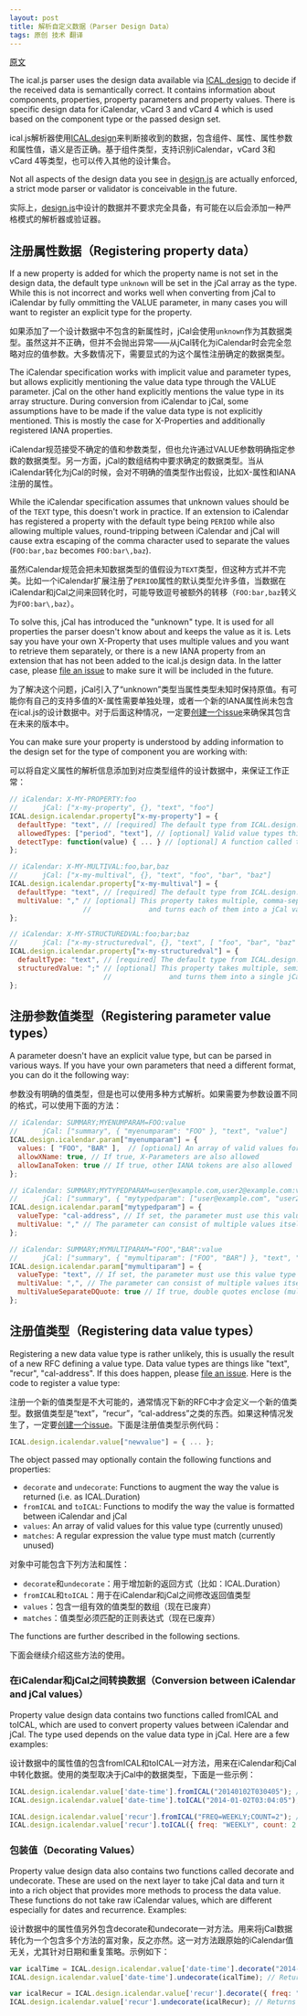 ```yaml
---
layout: post
title: 解析自定义数据（Parser Design Data）
tags: 原创 技术 翻译
---
```


[原文](https://github.com/mozilla-comm/ical.js/wiki/Parser-Design-Data)

The ical.js parser uses the design data available via [ICAL.design](https://github.com/mozilla-comm/ical.js/blob/master/lib/ical/design.js) to decide if the received data is semantically correct. It contains information about components, properties, property parameters and property values. There is specific design data for iCalendar, vCard 3 and vCard 4 which is used based on the component type or the passed design set.

ical.js解析器使用[ICAL.design](https://github.com/mozilla-comm/ical.js/blob/master/lib/ical/design.js)来判断接收到的数据，包含组件、属性、属性参数和属性值，语义是否正确。基于组件类型，支持识别iCalendar，vCard 3和vCard 4等类型，也可以传入其他的设计集合。

Not all aspects of the design data you see in [design.js](https://github.com/mozilla-comm/ical.js/blob/master/lib/ical/design.js) are actually enforced, a strict mode parser or validator is conceivable in the future.

实际上，[design.js](https://github.com/mozilla-comm/ical.js/blob/master/lib/ical/design.js)中设计的数据并不要求完全具备，有可能在以后会添加一种严格模式的解析器或验证器。

## 注册属性数据（Registering property data）

If a new property is added for which the property name is not set in the design data, the default type `unknown` will be set in the jCal array as the type. While this is not incorrect and works well when converting from jCal to iCalendar by fully ommitting the VALUE parameter, in many cases you will want to register an explicit type for the property.

如果添加了一个设计数据中不包含的新属性时，jCal会使用`unknown`作为其数据类型。虽然这并不正确，但并不会抛出异常——从jCal转化为iCalendar时会完全忽略对应的值参数。大多数情况下，需要显式的为这个属性注册确定的数据类型。

The iCalendar specification works with implicit value and parameter types, but allows explicitly mentioning the value data type through the VALUE parameter. jCal on the other hand explicitly mentions the value type in its array structure. During conversion from iCalendar to jCal, some assumptions have to be made if the value data type is not explicitly mentioned. This is mostly the case for X-Properties and additionally registered IANA properties.

iCalendar规范接受不确定的值和参数类型，但也允许通过VALUE参数明确指定参数的数据类型。另一方面，jCal的数组结构中要求确定的数据类型。当从iCalendar转化为jCal的时候，会对不明确的值类型作出假设，比如X-属性和IANA注册的属性。

While the iCalendar specification assumes that unknown values should be of the `TEXT` type, this doesn't work in practice. If an extension to iCalendar has registered a property with the default type being `PERIOD` while also allowing multiple values, round-tripping between iCalendar and jCal will cause extra escaping of the comma character used to separate the values (`FOO:bar,baz` becomes `FOO:bar\,baz`).

虽然iCalendar规范会把未知数据类型的值假设为`TEXT`类型，但这种方式并不完美。比如一个iCalendar扩展注册了`PERIOD`属性的默认类型允许多值，当数据在iCalendar和jCal之间来回转化时，可能导致逗号被额外的转移（`FOO:bar,baz`转义为`FOO:bar\,baz`）。

To solve this, jCal has introduced the "unknown" type. It is used for all properties the parser doesn't know about and keeps the value as it is. Lets say you have your own X-Property that uses multiple values and you want to retrieve them separately, or there is a new IANA property from an extension that has not been added to the ical.js design data. In the latter case, please [file an issue](https://github.com/mozilla-comm/ical.js/issues) to make sure it will be included in the future.

为了解决这个问题，jCal引入了“unknown”类型当属性类型未知时保持原值。有可能你有自己的支持多值的X-属性需要单独处理，或者一个新的IANA属性尚未包含在ical.js的设计数据中。对于后面这种情况，一定要[创建一个issue](https://github.com/mozilla-comm/ical.js/issues)来确保其包含在未来的版本中。

You can make sure your property is understood by adding information to the design set for the type of component you are working with:

可以将自定义属性的解析信息添加到对应类型组件的设计数据中，来保证工作正常：

```javascript
// iCalendar: X-MY-PROPERTY:foo
//      jCal: ["x-my-property", {}, "text", "foo"]
ICAL.design.icalendar.property["x-my-property"] = {
  defaultType: "text", // [required] The default type from ICAL.design.value
  allowedTypes: ["period", "text"], // [optional] Valid value types this property can have (currently unused)
  detectType: function(value) { ... } // [optional] A function called to determine which type the value is
};

// iCalendar: X-MY-MULTIVAL:foo,bar,baz
//      jCal: ["x-my-multival", {}, "text", "foo", "bar", "baz"]
ICAL.design.icalendar.property["x-my-multival"] = {
  defaultType: "text", // [required] The default type from ICAL.design.value
  multiValue: "," // [optional] This property takes multiple, comma-separated values
                  //              and turns each of them into a jCal value.
};

// iCalendar: X-MY-STRUCTUREDVAL:foo;bar;baz
//      jCal: ["x-my-structuredval", {}, "text", [ "foo", "bar", "baz" ] ]
ICAL.design.icalendar.property["x-my-structuredval"] = {
  defaultType: "text", // [required] The default type from ICAL.design.value
  structuredValue: ";" // [optional] This property takes multiple, semicolon-separated values
                       //              and turns them into a single jCal value.
};
```

## 注册参数值类型（Registering parameter value types）
A parameter doesn't have an explicit value type, but can be parsed in various ways. If you have your own parameters that need a different format, you can do it the following way:

参数没有明确的值类型，但是也可以使用多种方式解析。如果需要为参数设置不同的格式，可以使用下面的方法：

```javascript
// iCalendar: SUMMARY;MYENUMPARAM=FOO:value
//      jCal: ["summary", { "myenumparam": "FOO" }, "text", "value"]
ICAL.design.icalendar.param["myenumparam"] = {
  values: [ "FOO", "BAR" ],  // [optional] An array of valid values for this parameter
  allowXName: true, // If true, X-Parameters are also allowed
  allowIanaToken: true // If true, other IANA tokens are also allowed
};

// iCalendar: SUMMARY;MYTYPEDPARAM=user@example.com,user2@example.com:value
//      jCal: ["summary", { "mytypedparam": ["user@example.com", "user2@example.com" ] }, "text", "value" ]
ICAL.design.icalendar.param["mytypedparam"] = {
  valueType: "cal-address", // If set, the parameter must use this value type as a format
  multiValue: "," // The parameter can consist of multiple values itself, which will be an array
};

// iCalendar: SUMMARY;MYMULTIPARAM="FOO","BAR":value
//      jCal: ["summary", { "mymultiparam": ["FOO", "BAR"] }, "text", "value"]
ICAL.design.icalendar.param["mymultiparam"] = {
  valueType: "text", // If set, the parameter must use this value type as a format
  multiValue: ",", // The parameter can consist of multiple values itself, which will be an array
  multiValueSeparateDQuote: true // If true, double quotes enclose (multi-)values instead of the whole property.
};

```

## 注册值类型（Registering data value types）
Registering a new data value type is rather unlikely, this is usually the result of a new RFC defining a value type. Data value types are things like "text", "recur", "cal-address". If this does happen, please [file an issue](https://github.com/mozilla-comm/ical.js/issues). Here is the code to register a value type:

注册一个新的值类型是不大可能的，通常情况下新的RFC中才会定义一个新的值类型。数据值类型是“text”，“recur”，“cal-address”之类的东西。如果这种情况发生了，一定要[创建一个issue](https://github.com/mozilla-comm/ical.js/issues)。下面是注册值类型示例代码：

```javascript
ICAL.design.icalendar.value["newvalue"] = { ... };
```

The object passed may optionally contain the following functions and properties:
* `decorate` and `undecorate`: Functions to augment the way the value is returned (i.e. as ICAL.Duration)
* `fromICAL` and `toICAL`: Functions to modify the way the value is formatted between iCalendar and jCal
* `values`: An array of valid values for this value type (currently unused)
* `matches`: A regular expression the value type must match (currently unused)

对象中可能包含下列方法和属性：
* `decorate`和`undecorate`：用于增加新的返回方式（比如：ICAL.Duration）
* `fromICAL`和`toICAL`：用于在iCalendar和jCal之间修改返回值类型
* `values`：包含一组有效的值类型的数组（现在已废弃）
* `matches`：值类型必须匹配的正则表达式（现在已废弃）

The functions are further described in the following sections.

下面会继续介绍这些方法的使用。

### 在iCalendar和jCal之间转换数据（Conversion between iCalendar and jCal values）

Property value design data contains two functions called fromICAL and toICAL, which are used to convert property values between iCalendar and jCal. The type used depends on the value data type in jCal. Here are a few examples:

设计数据中的属性值的包含fromICAL和toICAL一对方法，用来在iCalendar和jCal中转化数据。使用的类型取决于jCal中的数据类型，下面是一些示例：

```javascript
ICAL.design.icalendar.value['date-time'].fromICAL("20140102T030405"); // "2014-01-02T03:04:05"
ICAL.design.icalendar.value['date-time'].toICAL("2014-01-02T03:04:05"); // "20140102T030405"

ICAL.design.icalendar.value['recur'].fromICAL("FREQ=WEEKLY;COUNT=2"); // { freq: "WEEKLY", count: 2 }
ICAL.design.icalendar.value['recur'].toICAL({ freq: "WEEKLY", count: 2 }); // "FREQ=WEEKLY;COUNT=2"
```

### 包装值（Decorating Values）

Property value design data also contains two functions called decorate and undecorate. These are used on the next layer to take jCal data and turn it into a rich object that provides more methods to process the data value. These functions do not take raw iCalendar values, which are different especially for dates and recurrence. Examples:

设计数据中的属性值另外包含decorate和undecorate一对方法。用来将jCal数据转化为一个包含多个方法的富对象，反之亦然。这一对方法跟原始的iCalendar值无关，尤其针对日期和重复策略。示例如下：

```javascript
var icalTime = ICAL.design.icalendar.value['date-time'].decorate("2014-01-02T03:04:05"); // Returns an ICAL.Time object
ICAL.design.icalendar.value['date-time'].undecorate(icalTime); // Returns "2014-01-02T03:04:05"

var icalRecur = ICAL.design.icalendar.value['recur'].decorate({ freq: "WEEKLY", count: 2 }); // Returns an ICAL.Recur object
ICAL.design.icalendar.value['recur'].undecorate(icalRecur); // Returns { freq: "WEEKLY", count: 2 }
```

